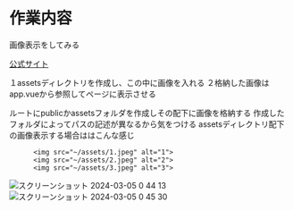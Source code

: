 # 作業内容
画像表示をしてみる

[公式サイト](https://nuxt.com/docs/getting-started/assets)

１assetsディレクトリを作成し、この中に画像を入れる
２格納した画像はapp.vueから参照してページに表示させる


ルートにpublicかassetsフォルダを作成しその配下に画像を格納する
作成したフォルダによってパスの記述が異なるから気をつける
 assetsディレクトリ配下の画像表示する場合ははこんな感じ

```
      <img src="~/assets/1.jpeg" alt="1">
      <img src="~/assets/2.jpeg" alt="2">
      <img src="~/assets/3.jpeg" alt="3">
```

 ![スクリーンショット 2024-03-05 0 44 13](https://github.com/kb8864/Study-Notes/assets/128299525/0a947adf-a262-4d97-9931-a17274bf7afc)
![スクリーンショット 2024-03-05 0 45 30](https://github.com/kb8864/Study-Notes/assets/128299525/5ef42b40-ab6d-4b16-a3e1-787f52b454a0)

